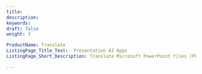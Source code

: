 ```yaml
---
title: 
description: 
keywords: 
draft: false
weight: 3

ProductName: Translate
ListingPage_Title_Text:  Presentation AI Apps
ListingPage_Short_Description: Translate Microsoft PowerPoint files (PPT, PPTX) from English, German, French, Turkish and many other languages, with AI for FREE.

---
```


